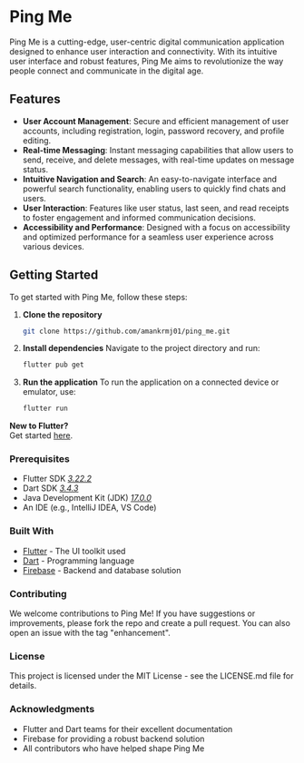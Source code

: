 # Ping Me

Ping Me is a cutting-edge, user-centric digital communication application designed to enhance user interaction and
connectivity. With its intuitive user interface and robust features, Ping Me aims to revolutionize the way people
connect and communicate in the digital age.

## Features

- **User Account Management**: Secure and efficient management of user accounts, including registration, login, password
  recovery, and profile editing.
- **Real-time Messaging**: Instant messaging capabilities that allow users to send, receive, and delete messages, with
  real-time updates on message status.
- **Intuitive Navigation and Search**: An easy-to-navigate interface and powerful search functionality, enabling users
  to quickly find chats and users.
- **User Interaction**: Features like user status, last seen, and read receipts to foster engagement and informed
  communication decisions.
- **Accessibility and Performance**: Designed with a focus on accessibility and optimized performance for a seamless
  user experience across various devices.

## Getting Started

To get started with Ping Me, follow these steps:

1. **Clone the repository**
   ```bash
   git clone https://github.com/amankrmj01/ping_me.git
    ```

2. **Install dependencies**
   Navigate to the project directory and run:

   ```bash
   flutter pub get
   ```

3. **Run the application**
   To run the application on a connected device or emulator, use:
   ```bash
   flutter run
   ```

**New to Flutter?**   
Get started [here](https://flutter.dev/docs/get-started/install).

### Prerequisites

- Flutter SDK <u>*3.22.2*</u>
- Dart SDK <u>*3.4.3*</u>
- Java Development Kit (JDK) <u>*17.0.0*</u>
- An IDE (e.g., IntelliJ IDEA, VS Code)

### Built With

- [Flutter](https://flutter.dev/) - The UI toolkit used
- [Dart](https://dart.dev/) - Programming language
- [Firebase](https://firebase.google.com/) - Backend and database solution

### Contributing

We welcome contributions to Ping Me! If you have suggestions or improvements, please fork the repo and create a pull
request. You can also open an issue with the tag "enhancement".

### License

This project is licensed under the MIT License - see the LICENSE.md file for details.

### Acknowledgments

- Flutter and Dart teams for their excellent documentation
- Firebase for providing a robust backend solution
- All contributors who have helped shape Ping Me
